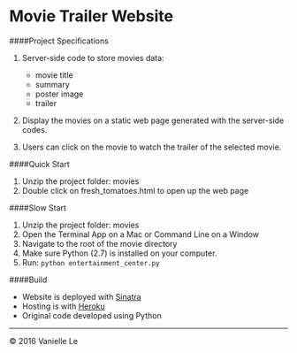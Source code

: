 # Movie Trailer Website

####Project Specifications
1. Server-side code to store movies data:
    - movie title
    - summary
    - poster image
    - trailer

2. Display the movies on a static web page generated with the server-side codes.
3. Users can click on the movie to watch the trailer of the selected movie.

####Quick Start
  1. Unzip the project folder: movies
  2. Double click on fresh_tomatoes.html to open up the web page

####Slow Start
  1. Unzip the project folder: movies
  2. Open the Terminal App on a Mac or Command Line on a Window
  3. Navigate to the root of the movie directory
  4. Make sure Python (2.7) is installed on your computer.
  5. Run: ```python entertainment_center.py```

####Build
- Website is deployed with [Sinatra](http://www.sinatrarb.com/)
- Hosting is with [Heroku](https://dashboard.heroku.com/)
- Original code developed using Python
 
-------
© 2016 Vanielle Le
